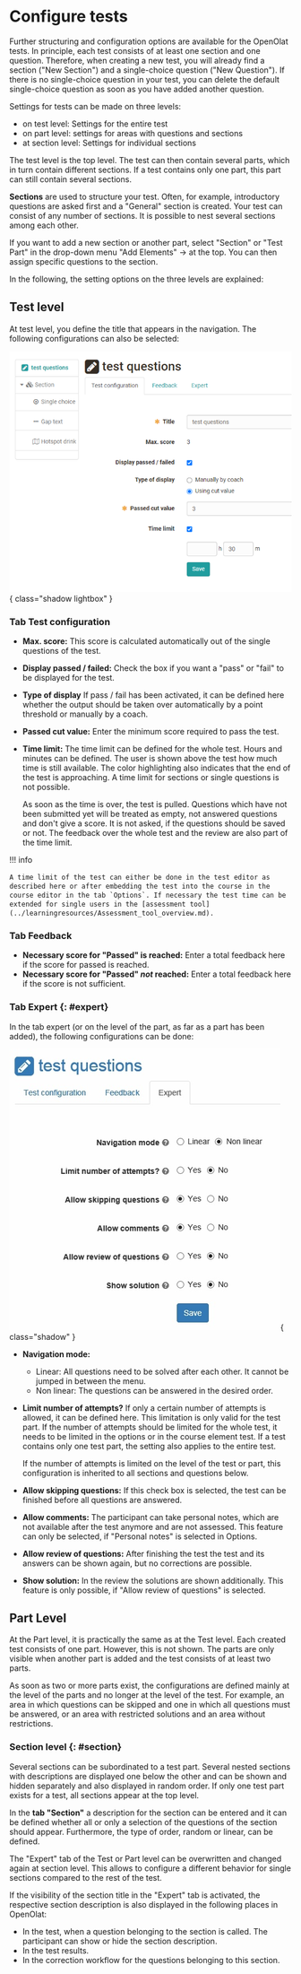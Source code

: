 # Configure tests

Further structuring and configuration options are available for the OpenOlat tests. In principle, each test consists of at least one section and one question. Therefore, when creating a new test, you will already find a section ("New Section") and a single-choice question ("New Question"). If there is no single-choice question in your test, you can delete the default single-choice question as soon as you have added another question.

Settings for tests can be made on three levels:

* on test level: Settings for the entire test
* on part level: settings for areas with questions and sections
* at section level: Settings for individual sections

The test level is the top level. The test can then contain several parts, which in turn contain different sections. If a test contains only one part, this part can still contain several sections.

 **Sections** are used to structure your test. Often, for example,
introductory questions are asked first and a "General" section is created. Your test can consist of any number of sections. It is possible to nest several sections among each other.

If you want to add a new section or another part, select "Section" or "Test Part" in the drop-down menu "Add Elements" → at the top. You can then assign specific questions to the section.

In the following, the setting options on the three levels are explained:

## Test level

At test level, you define the title that appears in the navigation. The following configurations can also be selected:

![Test configuration](assets/test_configuration.png){ class="shadow lightbox" }

### Tab Test configuration

* **Max. score:** This score is calculated automatically out of the single questions of the test.
* **Display passed / failed:** Check the box if you want a "pass" or "fail" to be displayed for the test.
* **Type of display** If pass / fail has been activated, it can be defined here whether the output should be taken over automatically by a point threshold or manually by a coach.
* **Passed cut value:** Enter the minimum score required to pass the test.
* **Time limit:** The time limit can be defined for the whole test. Hours and minutes can be defined. The user is shown above the test how much time is still available. The color highlighting also indicates that the end of the test is approaching. A time limit for sections or single questions is not possible.

    As soon as the time is over, the test is pulled. Questions which have not been submitted yet will be treated as empty, not answered questions and don't give a score. It is not asked, if the questions should be saved or not. The feedback over the whole test and the review are also part of the time limit.

!!! info

    A time limit of the test can either be done in the test editor as described here or after embedding the test into the course in the course editor in the tab `Options`. If necessary the test time can be extended for single users in the [assessment tool](../learningresources/Assessment_tool_overview.md).  
  
### Tab Feedback

* **Necessary score for "Passed" is reached:** Enter a total feedback
here if the score for passed is reached.
* **Necessary score for "Passed" _not_ reached:** Enter a total
feedback here if the score is not sufficient.
  
### Tab Expert {: #expert}

In the tab expert (or on the level of the part, as far as a part has been added), the following configurations can be done:

![Tab Expert](assets/expert.jpg){ class="shadow" }

* **Navigation mode:**

    * Linear: All questions need to be solved after each other. It cannot be jumped in between the menu.
    * Non linear: The questions can be answered in the desired order.

* **Limit number of attempts?** If only a certain number of attempts is allowed, it can be defined here. This limitation is only valid for the test part. If the number of attempts should be limited for the whole test, it needs to be limited in the options or in the course element test. If a test contains only one test part, the setting also applies to the entire test.

    If the number of attempts is limited on the level of the test or part, this configuration is inherited to all sections and questions below.

* **Allow skipping questions:** If this check box is selected, the test can be finished before all questions are answered.

* **Allow comments:** The participant can take personal notes, which are not available after the test anymore and are not assessed. This feature can only be selected, if "Personal notes" is selected in Options.

* **Allow review of questions:** After finishing the test the test and its answers can be shown again, but no corrections are possible.

* **Show solution:** In the review the solutions are shown additionally. This feature is only possible, if "Allow review of questions" is selected.
  
## Part Level

At the Part level, it is practically the same as at the Test level. Each created test consists of one part. However, this is not shown. The parts are only visible when another part is added and the test consists of at least two parts.

As soon as two or more parts exist, the configurations are defined mainly at the level of the parts and no longer at the level of the test. For example, an area in which questions can be skipped and one in which all questions must be answered, or an area with restricted solutions and an area without restrictions.

### Section level {: #section}

Several sections can be subordinated to a test part. Several nested sections with descriptions are displayed one below the other and can be shown and hidden separately and also displayed in random order. If only one test part exists for a test, all sections appear at the top level.

In the **tab "Section"** a description for the section can be entered and it can be defined whether all or only a selection of the questions of the section should appear. Furthermore, the type of order, random or linear, can be defined.

The "Expert" tab of the Test or Part level can be overwritten and changed again at section level. This allows to configure a different behavior for single sections compared to the rest of the test.

If the visibility of the section title in the "Expert" tab is activated, the respective section description is also displayed in the following places in OpenOlat:

* In the test, when a question belonging to the section is called. The participant can show or hide the section description.
* In the test results.
* In the correction workflow for the questions belonging to this section.
